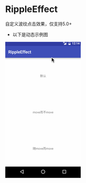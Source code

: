 # RippleEffect

自定义波纹点击效果，仅支持5.0+

* 以下是动态示例图

![](https://github.com/Qiang3570/RippleEffect/blob/master/sample.gif)
